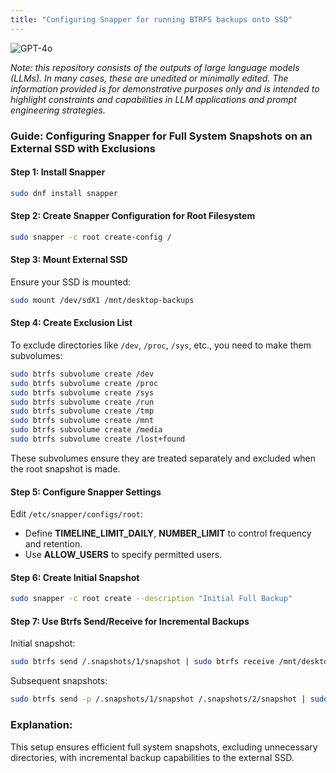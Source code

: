 ```yaml
---
title: "Configuring Snapper for running BTRFS backups onto SSD"
---
```

![GPT-4o](https://img.shields.io/badge/GPT--4o-3333FF?style=for-the-badge&logo=openai&logoColor=white)



*Note: this repository consists of the outputs of large language models (LLMs). In many cases, these are unedited or minimally edited. The information provided is for demonstrative purposes only and is intended to highlight constraints and capabilities in LLM applications and prompt engineering strategies.*


### Guide: Configuring Snapper for Full System Snapshots on an External SSD with Exclusions

#### Step 1: Install Snapper
```bash
sudo dnf install snapper
```

#### Step 2: Create Snapper Configuration for Root Filesystem
```bash
sudo snapper -c root create-config /
```

#### Step 3: Mount External SSD
Ensure your SSD is mounted:
```bash
sudo mount /dev/sdX1 /mnt/desktop-backups
```

#### Step 4: Create Exclusion List
To exclude directories like `/dev`, `/proc`, `/sys`, etc., you need to make them subvolumes:
```bash
sudo btrfs subvolume create /dev
sudo btrfs subvolume create /proc
sudo btrfs subvolume create /sys
sudo btrfs subvolume create /run
sudo btrfs subvolume create /tmp
sudo btrfs subvolume create /mnt
sudo btrfs subvolume create /media
sudo btrfs subvolume create /lost+found
```

These subvolumes ensure they are treated separately and excluded when the root snapshot is made.

#### Step 5: Configure Snapper Settings
Edit `/etc/snapper/configs/root`:
- Define **TIMELINE_LIMIT_DAILY**, **NUMBER_LIMIT** to control frequency and retention.
- Use **ALLOW_USERS** to specify permitted users.

#### Step 6: Create Initial Snapshot
```bash
sudo snapper -c root create --description "Initial Full Backup"
```

#### Step 7: Use Btrfs Send/Receive for Incremental Backups
Initial snapshot:
```bash
sudo btrfs send /.snapshots/1/snapshot | sudo btrfs receive /mnt/desktop-backups/
```
Subsequent snapshots:
```bash
sudo btrfs send -p /.snapshots/1/snapshot /.snapshots/2/snapshot | sudo btrfs receive /mnt/desktop-backups/
```

### Explanation:
This setup ensures efficient full system snapshots, excluding unnecessary directories, with incremental backup capabilities to the external SSD.